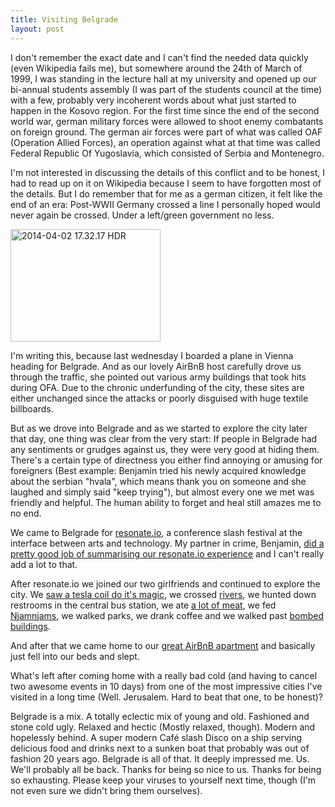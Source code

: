 ```yaml
---
title: Visiting Belgrade
layout: post
---
```

I don't remember the exact date and I can't find the needed data quickly (even Wikipedia fails me), but somewhere around the 24th of March of 1999, I was standing in the lecture hall at my university and opened up our bi-annual students assembly (I was part of the students council at the time) with a few, probably very incoherent words about what just started to happen in the Kosovo region. For the first time since the end of the second world war, german military forces were allowed to shoot enemy combatants on foreign ground. The german air forces were part of what was called OAF (Operation Allied Forces), an operation against what at that time was called Federal Republic Of Yugoslavia, which consisted of Serbia and Montenegro.

I'm not interested in discussing the details of this conflict and to be honest, I had to read up on it on Wikipedia because I seem to have forgotten most of the details. But I do remember that for me as a german citizen, it felt like the end of an era: Post-WWII Germany crossed a line I personally hoped would never again be crossed. Under a left/green government no less. 
<!-- more -->

<a href="https://www.flickr.com/photos/jankrutisch/13892290551" title="2014-04-02 17.32.17 HDR by Jan Krutisch, on Flickr"><img src="https://farm3.staticflickr.com/2932/13892290551_b158746267_m.jpg" width="240" height="180" alt="2014-04-02 17.32.17 HDR"></a>

I'm writing this, because last wednesday I boarded a plane in Vienna heading for Belgrade. And as our lovely AirBnB host carefully drove us through the traffic, she pointed out various army buildings that took hits during OFA. Due to the chronic underfunding of the city, these sites are either unchanged since the attacks or poorly disguised with huge textile billboards.

But as we drove into Belgrade and as we started to explore the city later that day, one thing was clear from the very start: If people in Belgrade had any sentiments or grudges against us, they were very good at hiding them. There's a certain type of directness you either find annoying or amusing for foreigners (Best example: Benjamin tried his newly acquired knowledge about the serbian "hvala", which means thank you on someone and she laughed and simply said "keep trying"), but almost every one we met was friendly and helpful. The human ability to forget and heal still amazes me to no end.

We came to Belgrade for [resonate.io](http://resonate.io), a conference slash festival at the interface between arts and technology. My partner in crime, Benjamin, [did a pretty good job of summarising our resonate.io experience](http://www.nonuts.de/blog/2014/4/8/resonate-2014-belgrade-3-5-april-2014) and I can't really add a lot to that.

After resonate.io we joined our two girlfriends and continued to explore the city. We [saw a tesla coil do it's magic](http://www.tesla-museum.org/meni_en.htm), we crossed [rivers](http://en.wikipedia.org/wiki/Sava), we hunted down restrooms in  the central bus station, we ate [a lot of meat](http://www.restoranlovac.rs/welcome.html), we fed [Njamnjams](http://www.ekapija.com/website/de/page/292546/Limenko-Guti%C4%87-beliebtester-Roboter-in-Belgrad-Blau%C3%A4ugige-Henne-bald-in-Savski-Venac), we walked parks, we drank coffee and we walked past [bombed buildings](http://commons.wikimedia.org/wiki/File:NATO_damage_in_Belgrade.jpg).

And after that we came home to our [great AirBnB apartment](https://www.airbnb.de/rooms/831605) and basically just fell into our beds and slept.

What's left after coming home with a really bad cold (and having to cancel two awesome events in 10 days) from one of the most impressive cities I've visited in a long time (Well. Jerusalem. Hard to beat that one, to be honest)?

Belgrade is a mix. A totally eclectic mix of young and old. Fashioned and stone cold ugly. Relaxed and hectic (Mostly relaxed, though). Modern and hopelessly behind. A super modern Café slash Disco on a ship serving delicious food and drinks next to a sunken boat that probably was out of fashion 20 years ago. Belgrade is all of that. It deeply impressed me. Us. We'll probably all be back. Thanks for being so nice to us. Thanks for being so exhausting. Please keep your viruses to yourself next time, though (I'm not even sure we didn't bring them ourselves).
